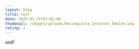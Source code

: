 ```yaml
---
layout: blog
title: test
date: 2025-01-21T03:02:00
thumbnail: /images/uploads/Reconquista_Internet_Emblem.png
rating: 1
---
```

asdf
